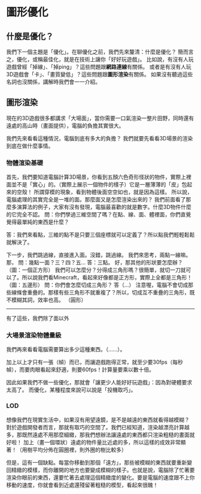 # 圖形優化

## 什麼是優化？
我們下一個主題是「優化」。在聊優化之前，我們先來釐清：什麼是優化？
簡而言之，優化，或稱最佳化，就是在技術上讓你「好好玩遊戲」。
比如說，有沒有人玩遊戲曾經「掉線」、「掉ping」？這些問題跟**網路連線**有關係。
或者是有沒有人玩3D遊戲會「卡」、「畫質變低」？這些問題跟**圖形渲染**有關係。
如果沒有聽過這些名詞也沒關係，講解時我們會一一介紹。

## 圖形渲染
現在的3D遊戲很多都講求「大場面」，當你需要一口氣渲染一整片田野，同時還有遠處的高山時（畫面提供），電腦的負擔其實很大。

我們先來看看這種情況，電腦到底有多大的負擔？
我們就要先看看3D場景的渲染到底在做什麼事情。
### 物體渲染基礎
首先，我們要知道電腦計算3D場景，你看到五顏六色奇形怪狀的物件，實際上裡面並不是「實心」的。（實際上展示一個物件的樣子）它是一層薄薄的「皮」包起來的空殼！
所謂穿模的現象，看到物體後面空空如也，就是因為這樣。
所以說，電腦處理的其實完全是一堆的面。那麼面又是怎麼渲染出來的？
我們前面看了那麼多演算法的例子，大家有沒有發現，電腦最喜歡的就是數字。什麼3D物件什麼的它完全不認。
問：你們學過三維空間了嗎？在點、線、面、體裡面，你們直覺覺得最單純的東西是什麼？

答：我們來看點，三維的點不是只要三個座標就可以定義了？所以點我們輕輕鬆鬆就解決了。

下一步，我們跳過線，直接進入面。沒錯，跳過線。
我們來思考，兩點一線嘛。那，
問：幾點一面？三？四？五...
答：三點。
好，那其他的形狀要怎麼辦？
（圖：一個正方形）
我們可以怎麼分？分得成三角形嗎？很簡單，就切一刀就可以了。所以說我們看Minecraft，看起來好像都是正方形，實際上全都是三角形！
（圖：五邊形）
問：你們會怎麼切成三角形？
答（...）
注意喔，電腦不會切成那些線條會重疊的。那樣有些三角形不就重複了？所以，切成互不重疊的三角形，既不模糊其詞，效率也高。
（圓形）

---

有了這些，我們除了面以外


### 大場景渲染物體量級
我們再來看看電腦需要算出多少這種東西。（......）。

加上以上才只有一張（幀）而已，而讓遊戲跑得正常，就至少要30fps（每秒幀），而要肉眼看起來舒適，則要60fps！計算量要乘以數十倍。

因此如果我們不做一些優化，那就會「讓更少人能好好玩遊戲」：因為對硬體要求太高了。
而優化，某種程度來說可以說是「投機取巧」。
### LOD
想像我們在現實生活中，如果沒有用望遠鏡，是不是越遠的東西就看得越模糊？
對於遊戲開發者而言，那就有取巧的空間了。我們已經知道，渲染越漂亮計算越多，那既然遠處不用那麼細緻，那我們想辦法讓遠處的東西都只渲染粗糙的畫面就好啦！
加上（畫一個環狀）遠處的物件量比近處的多，所以這樣的成效非常顯著！（用樹平均分佈在圓圈裡，則外圈的樹比較多）

但是，這有一個缺點。每當你移動到那個「遠方」，那些被模糊的東西就要重新變回精緻的模樣，而你離開的地方也要變成模糊的樣子。也就是說，電腦除了忙著要渲染你眼前的東西，還要忙著去處理這個精緻度的變化。要是電腦的速度跟不上你移動的速度，你就會看到近處還殘留著粗糙的模型，看起來很醜！